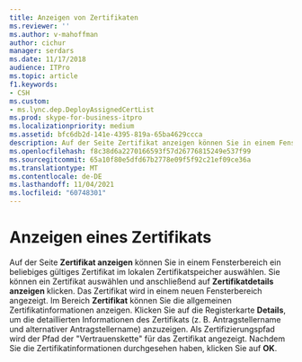 ```yaml
---
title: Anzeigen von Zertifikaten
ms.reviewer: ''
ms.author: v-mahoffman
author: cichur
manager: serdars
ms.date: 11/17/2018
audience: ITPro
ms.topic: article
f1.keywords:
- CSH
ms.custom:
- ms.lync.dep.DeployAssignedCertList
ms.prod: skype-for-business-itpro
ms.localizationpriority: medium
ms.assetid: bfc6db2d-141e-4395-819a-65ba4629ccca
description: Auf der Seite Zertifikat anzeigen können Sie in einem Fensterbereich ein beliebiges gültiges Zertifikat im lokalen Zertifikatspeicher auswählen. Sie können ein Zertifikat auswählen und anschließend auf Zertifikatdetails anzeigen klicken. Das Zertifikat wird in einem neuen Fensterbereich angezeigt. Im Bereich Zertifikat können Sie die allgemeinen Zertifikatinformationen anzeigen. Klicken Sie auf die Registerkarte Details, um die detaillierten Informationen des Zertifikats (z. B. Antragstellername und alternativer Antragstellername) anzuzeigen. Der Zertifizierungspfad zeigt den Pfad der Vertrauenskette für das Zertifikat an. Nachdem Sie die Zertifikatinformationen durchgesehen haben, klicken Sie auf OK.
ms.openlocfilehash: f8c38d6a2270166593f57d26776815249e537f99
ms.sourcegitcommit: 65a10f80e5dfd67b2778e09f5f92c21ef09ce36a
ms.translationtype: MT
ms.contentlocale: de-DE
ms.lasthandoff: 11/04/2021
ms.locfileid: "60748301"
---
```

# <a name="view-certificate"></a>Anzeigen eines Zertifikats
 
Auf der Seite **Zertifikat anzeigen** können Sie in einem Fensterbereich ein beliebiges gültiges Zertifikat im lokalen Zertifikatspeicher auswählen. Sie können ein Zertifikat auswählen und anschließend auf **Zertifikatdetails anzeigen** klicken. Das Zertifikat wird in einem neuen Fensterbereich angezeigt. Im Bereich **Zertifikat** können Sie die allgemeinen Zertifikatinformationen anzeigen. Klicken Sie auf die Registerkarte **Details**, um die detaillierten Informationen des Zertifikats (z. B. Antragstellername und alternativer Antragstellername) anzuzeigen. Als Zertifizierungspfad wird der Pfad der "Vertrauenskette" für das Zertifikat angezeigt. Nachdem Sie die Zertifikatinformationen durchgesehen haben, klicken Sie auf **OK**.
  

